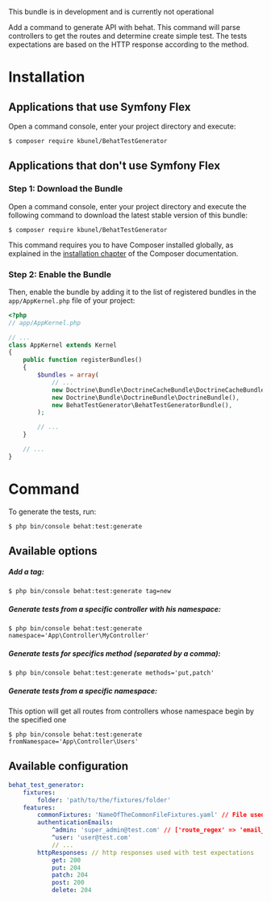 This bundle is in development and is currently not operational

Add a command to generate API with behat. This command will parse controllers to get the routes and determine create simple test. The tests expectations are based on the HTTP response according to the method.

Installation
============

Applications that use Symfony Flex
----------------------------------

Open a command console, enter your project directory and execute:

```console
$ composer require kbunel/BehatTestGenerator
```

Applications that don't use Symfony Flex
----------------------------------------

### Step 1: Download the Bundle

Open a command console, enter your project directory and execute the
following command to download the latest stable version of this bundle:

```console
$ composer require kbunel/BehatTestGenerator
```

This command requires you to have Composer installed globally, as explained
in the [installation chapter](https://getcomposer.org/doc/00-intro.md)
of the Composer documentation.

### Step 2: Enable the Bundle

Then, enable the bundle by adding it to the list of registered bundles
in the `app/AppKernel.php` file of your project:

```php
<?php
// app/AppKernel.php

// ...
class AppKernel extends Kernel
{
    public function registerBundles()
    {
        $bundles = array(
            // ...
            new Doctrine\Bundle\DoctrineCacheBundle\DoctrineCacheBundle(),
            new Doctrine\Bundle\DoctrineBundle\DoctrineBundle(),
            new BehatTestGenerator\BehatTestGeneratorBundle(),
        );

        // ...
    }

    // ...
}
```

Command
============

To generate the tests, run:

```console
$ php bin/console behat:test:generate
```

Available options
----------------------------------

##### Add a tag:

```console
$ php bin/console behat:test:generate tag=new
```

##### Generate tests from a specific controller with his namespace:

```console
$ php bin/console behat:test:generate namespace='App\Controller\MyController'
```

##### Generate tests for specifics method (separated by a comma):

```console
$ php bin/console behat:test:generate methods='put,patch'
```

##### Generate tests from a specific namespace:

This option will get all routes from controllers whose namespace begin by the specified one

```console
$ php bin/console behat:test:generate fromNamespace='App\Controller\Users'
```

Available configuration
----------------------------------
```yaml
behat_test_generator:
    fixtures:
        folder: 'path/to/the/fixtures/folder'
    features:
        commonFixtures: 'NameOfTheCommonFileFixtures.yaml' // File used to add the common fixture with the fixtures generated
        authenticationEmails:
            ^admin: 'super_admin@test.com' // ['route_regex' => 'email_used']
            ^user: 'user@test.com'
            // ...
        httpResponses: // http responses used with test expectations
            get: 200
            put: 204
            patch: 204
            post: 200
            delete: 204
```